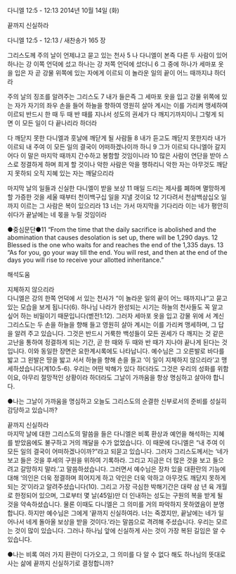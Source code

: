 다니엘 12:5 - 12:13 
2014년 10월 14일 (화)

끝까지 신실하라



다니엘 12:5 - 12:13 / 새찬송가 165 장


그리스도께 주의 날이 언제냐고 묻고 있는 천사
5 나 다니엘이 본즉 다른 두 사람이 있어 하나는 강 이쪽 언덕에 섰고 하나는 강 저쪽 언덕에 섰더니 6 그 중에 하나가 세마포 옷을 입은 자 곧 강물 위쪽에 있는 자에게 이르되 이 놀라운 일의 끝이 어느 때까지냐 하더라

주의 날의 징조를 알려주는 그리스도
7 내가 들은즉 그 세마포 옷을 입고 강물 위쪽에 있는 자가 자기의 좌우 손을 들어 하늘을 향하여 영원히 살아 계시는 이를 가리켜 맹세하여 이르되 반드시 한 때 두 때 반 때를 지나서 성도의 권세가 다 깨지기까지이니 그렇게 되면 이 모든 일이 다 끝나리라 하더라

다 깨닫지 못한 다니엘과 훗날에 깨닫게 될 사람들
8 내가 듣고도 깨닫지 못한지라 내가 이르되 내 주여 이 모든 일의 결국이 어떠하겠나이까 하니 9 그가 이르되 다니엘아 갈지어다 이 말은 마지막 때까지 간수하고 봉함할 것임이니라 10 많은 사람이 연단을 받아 스스로 정결하게 하며 희게 할 것이나 악한 사람은 악을 행하리니 악한 자는 아무것도 깨닫지 못하되 오직 지혜 있는 자는 깨달으리라

마지막 날의 일들과 신실한 다니엘이 받을 보상
11 매일 드리는 제사를 폐하며 멸망하게 할 가증한 것을 세울 때부터 천이백구십 일을 지낼 것이요 12 기다려서 천삼백삼십오 일까지 이르는 그 사람은 복이 있으리라 13 너는 가서 마지막을 기다리라 이는 네가 평안히 쉬다가 끝날에는 네 몫을 누릴 것임이라



●중심문단●11 “From the time that the daily sacrifice is abolished and the abomination that causes desolation is set up, there will be 1,290 days. 12 Blessed is the one who waits for and reaches the end of the 1,335 days. 13 “As for you, go your way till the end. You will rest, and then at the end of the days you will rise to receive your allotted inheritance.”

해석도움





지체하지 않으리라  
다니엘은 강의 한쪽 언덕에 서 있는 천사가 “이 놀라운 일의 끝이 어느 때까지냐”고 묻고 있는 모습을 보게 됩니다(6). 하나님 나라가 완성되는 시기는 하늘의 천사들도 꼭 알고 싶어 하는 비밀이기 때문입니다(벧전1:12). 그러자 세마포 옷을 입고 강물 위에 서 계신 그리스도는 두 손을 하늘을 향해 들고 영원히 살아 계시는 이를 가리켜 맹세하며, 그 답을 알려 주고 있습니다. 그것은 반드시 거룩한 백성들이 모든 권세가 다 깨지는 것 같은 고난을 통하여 정결하게 되는 기간, 곧 한 때와 두 때와 반 때가 지나야 끝나게 된다는 것입니다. 이와 동일한 장면은 요한계시록에도 나타납니다. 예수님은 그 오른발로 바다를 밟고 그 왼발은 땅을 밟고 서서 하늘을 향해 손을 들고 ‘이 일이 지체하지 않으리라’고 맹세하셨습니다(계10:5-6). 우리는 어떤 박해가 있다 하더라도 그것은 우리의 성화를 위함이요, 아무리 절망적인 상황이라 하더라도 그날이 가까움을 항상 명심하고 살아야 합니다.   

●나는 그날이 가까움을 명심하고 오늘도 그리스도의 순결한 신부로서의 준비를 성실히 감당하고 있습니까?

끝까지 신실하라  
마지막 날에 대한 그리스도의 말씀을 들은 다니엘은 비록 환상과 예언을 해석하는 지혜를 받았음에도 불구하고 거의 깨달을 수가 없었습니다. 이 때문에 다니엘은 “내 주여 이 모든 일의 결국이 어떠하겠나이까?”라고 되묻고 있습니다. 그러자 그리스도께서는 ‘네가 보고 들은 것을 후세의 구원을 위하여 기록하라. 그리고 지금은 더 많은 것을 보고 들으려고 갈망하지 말라.’고 말씀하셨습니다. 그러면서 예수님은 장차 있을 대환란의 기능에 대해 ‘의인은 더욱 정결하며 희어지게 하고 악인은 더욱 악하고 아무것도 깨닫지 못하게 되는 것’이라고 알려주셨습니다(10). 그리고 가장 극심한 박해기간은 대략 삼 년 육 개월로 한정되어 있으며, 그로부터 몇 날(45일)만 더 인내하는 성도는 구원의 복을 받게 될 것을 약속하셨습니다. 물론 이때도 다니엘은 그 의미를 거의 파악하지 못하였음이 분명합니다. 하지만 예수님은 그에게 ‘끝까지 신실하여라. 너는 죽겠지만, 끝날에는 네가 일어나서 네게 돌아올 보상을 받을 것이다.’라는 말씀으로 격려해 주셨습니다. 우리는 모르는 것이 많이 있습니다. 그러나 하나님 앞에 신실하게 사는 것이 가장 복된 길임은 알 수 있습니다.

●나는 비록 여러 가지 환란이 다가오고, 그 의미를 다 알 수 없다 해도 하나님의 뜻대로 사는 삶에 끝까지 신실하기로 결정합니까?